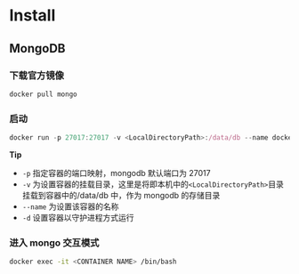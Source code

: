 # Install

## MongoDB

### 下载官方镜像

```bash
docker pull mongo
```

### 启动

```js
docker run -p 27017:27017 -v <LocalDirectoryPath>:/data/db --name docker_mongodb -d mongo
```

**Tip**

- `-p` 指定容器的端口映射，mongodb 默认端口为 27017
- `-v` 为设置容器的挂载目录，这里是将即本机中的`<LocalDirectoryPath>`目录挂载到容器中的/data/db 中，作为 mongodb 的存储目录
- `--name` 为设置该容器的名称
- `-d` 设置容器以守护进程方式运行

### **进入 mongo 交互模式**

```bash
docker exec -it <CONTAINER NAME> /bin/bash
```
